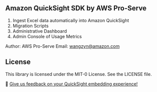 ## Amazon QuickSight SDK by AWS Pro-Serve

1. Ingest Excel data automatically into Amazon QuickSight
2. Migration Scripts
3. Administrative Dashboard
4. Admin Console of Usage Metrics

Author: AWS Pro-Serve
Email: wangzyn@amazon.com

## License

This library is licensed under the MIT-0 License. See the LICENSE file.




💭 [Give us feedback on your QuickSight embedding experience!](https://amazonmr.au1.qualtrics.com/jfe/form/SV_82jpzFSMLDBH1K6)